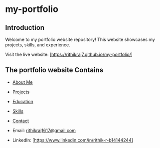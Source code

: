 # my-portfolio


## Introduction

Welcome to my portfolio website repository! This website showcases my projects, skills, and experience.

Visit the live website: [https://rithikraj7.github.io/my-portfolio/]

## The portfolio website Contains

- [About Me](#about-me)
- [Projects](#projects)
- [Education](#education)
- [Skills](#skills)
- [Contact](#contact)

- Email: rithikraj1617@gmail.com
- LinkedIn: [https://www.linkedin.com/in/rithik-r-b14144244]
  

